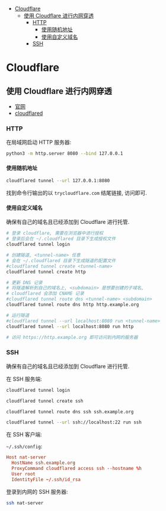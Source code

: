 <!-- vim-markdown-toc GFM -->

* [Cloudflare](#cloudflare)
    * [使用 Cloudflare 进行内网穿透](#使用-cloudflare-进行内网穿透)
        * [HTTP](#http)
            * [使用随机地址](#使用随机地址)
            * [使用自定义域名](#使用自定义域名)
        * [SSH](#ssh)

<!-- vim-markdown-toc -->

# Cloudflare

## 使用 Cloudflare 进行内网穿透

- [官网](https://developers.cloudflare.com/cloudflare-one/connections/connect-apps/)
- [cloudflared](https://github.com/cloudflare/cloudflared/releases)

### HTTP

在局域网启动 HTTP 服务器:

```sh
python3 -m http.server 8080 --bind 127.0.0.1
```

#### 使用随机地址

```sh
cloudflared tunnel --url 127.0.0.1:8080
```

找到命令行输出的以 `trycloudflare.com` 结尾链接,
访问即可.

#### 使用自定义域名

确保有自己的域名且已经添加到 Cloudflare 进行托管.

```sh
# 登录 cloudflare, 需要在浏览器中进行授权
# 登录后会在 ~/.cloudflared 目录下生成授权文件
cloudflared tunnel login

# 创建隧道, <tunnel-name> 任意
# 会在 ~/.cloudflared 目录下生成隧道的配置文件
#cloudflared tunnel create <tunnel-name>
cloudflared tunnel create http

# 更新 DNS 记录
# 将隧道解析到自己的域名上, <subdomain> 是想要创建的子域名,
# cloudflared 会添加 CNAME 记录
#cloudflared tunnel route dns <tunnel-name> <subdomain>
cloudflared tunnel route dns http http.example.org

# 运行隧道
#cloudflared tunnel --url localhost:8080 run <tunnel-name>
cloudflared tunnel --url localhost:8080 run http

# 访问 https://http.example.org 即可访问到内网的服务器
```

### SSH

确保有自己的域名且已经添加到 Cloudflare 进行托管.

在 SSH 服务端:

```sh
cloudflared tunnel login

cloudflared tunnel create ssh

cloudflared tunnel route dns ssh ssh.example.org

cloudflared tunnel --url ssh://localhost:22 run ssh
```

在 SSH 客户端:

`~/.ssh/config`:

```conf
Host nat-server
  HostName ssh.example.org
  ProxyCommand cloudflared access ssh --hostname %h
  User root
  IdentityFile ~/.ssh/id_rsa
```

登录到内网的 SSH 服务器:

```sh
ssh nat-server
```
